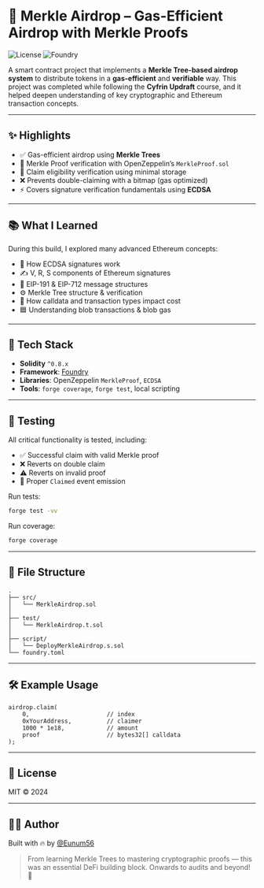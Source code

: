 # 🌳 Merkle Airdrop – Gas-Efficient Airdrop with Merkle Proofs

![License](https://img.shields.io/badge/license-MIT-blue.svg)
![Foundry](https://img.shields.io/badge/Built%20with-Foundry-%237212dd)

A smart contract project that implements a **Merkle Tree-based airdrop system** to distribute tokens in a **gas-efficient** and **verifiable** way. This project was completed while following the **Cyfrin Updraft** course, and it helped deepen understanding of key cryptographic and Ethereum transaction concepts.

---

## ✨ Highlights

- ✅ Gas-efficient airdrop using **Merkle Trees**
- 🔐 Merkle Proof verification with OpenZeppelin’s `MerkleProof.sol`
- 🧾 Claim eligibility verification using minimal storage
- ❌ Prevents double-claiming with a bitmap (gas optimized)
- ⚡ Covers signature verification fundamentals using **ECDSA**

---

## 📚 What I Learned

During this build, I explored many advanced Ethereum concepts:

- 🔑 How ECDSA signatures work
- ✍️ V, R, S components of Ethereum signatures
- 📄 EIP-191 & EIP-712 message structures
- ⚙️ Merkle Tree structure & verification
- 🧐 How calldata and transaction types impact cost
- 🟦 Understanding blob transactions & blob gas

---

## 🧠 Tech Stack

- **Solidity** `^0.8.x`
- **Framework**: [Foundry](https://book.getfoundry.sh/)
- **Libraries**: OpenZeppelin `MerkleProof`, `ECDSA`
- **Tools**: `forge coverage`, `forge test`, local scripting

---

## 🧪 Testing

All critical functionality is tested, including:

- ✅ Successful claim with valid Merkle proof
- ❌ Reverts on double claim
- ⚠️ Reverts on invalid proof
- 📡 Proper `Claimed` event emission

Run tests:
```bash
forge test -vv
```

Run coverage:
```bash
forge coverage
```

---

## 📂 File Structure

```
.
├── src/
│   └── MerkleAirdrop.sol
│
├── test/
│   └── MerkleAirdrop.t.sol
│
├── script/
│   └── DeployMerkleAirdrop.s.sol
└── foundry.toml
```

---

## 🛠️ Example Usage

```solidity
airdrop.claim(
    0,                      // index
    0xYourAddress,          // claimer
    1000 * 1e18,            // amount
    proof                   // bytes32[] calldata
);
```

---

## 📜 License

MIT © 2024

---

## 👨‍💻 Author

Built with 🔥 by [@Eunum56](https://github.com/Eunum56)  
> From learning Merkle Trees to mastering cryptographic proofs — this was an essential DeFi building block. Onwards to audits and beyond! 🚀

